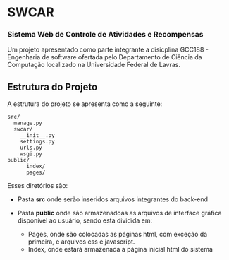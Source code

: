 # SWCAR
### Sistema Web de Controle de Atividades e Recompensas
Um projeto apresentado como parte integrante a disicplina GCC188 - Engenharia de software ofertada pelo Departamento de Ciência da Computação localizado na Universidade Federal de Lavras.

## Estrutura do Projeto

A estrutura do projeto se apresenta como a seguinte:

```
src/
  manage.py
  swcar/
    __init__.py
    settings.py
    urls.py
    wsgi.py
public/
      index/
      pages/ 
```
Esses diretórios são:
-  Pasta **src** onde serão inseridos arquivos integrantes do back-end  

-  Pasta **public** onde são armazenadoas as arquivos de interface gráfica disponível ao usuário, sendo esta dividida em:
   - Pages, onde são colocadas as páginas html, com exceção da primeira, e arquivos css e javascript. 
   
   - Index, onde estará armazenada a página inicial html do sistema

